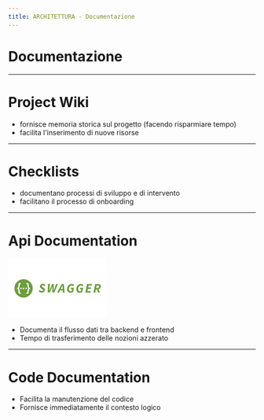 ```yaml
---
title: ARCHITETTURA - Documentazione
---
```


# Documentazione

---

# Project Wiki

- fornisce memoria storica sul progetto (facendo risparmiare tempo)
- facilita l'inserimento di nuove risorse

---

# Checklists

- documentano processi di sviluppo e di intervento
- facilitano il processo di onboarding

---
# Api Documentation

![white label](./assets/swagger.png)

- Documenta il flusso dati tra backend e frontend
- Tempo di trasferimento delle nozioni azzerato

---
# Code Documentation

- Facilita la manutenzione del codice
- Fornisce immediatamente il contesto logico
